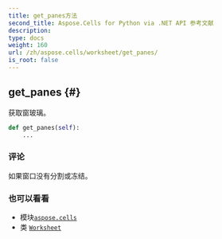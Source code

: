 ```yaml
---
title: get_panes方法
second_title: Aspose.Cells for Python via .NET API 参考文献
description:
type: docs
weight: 160
url: /zh/aspose.cells/worksheet/get_panes/
is_root: false
---
```

##  get_panes {#}
获取窗玻璃。



```python
def get_panes(self):
    ...
```


### 评论

如果窗口没有分割或冻结。


### 也可以看看

* 模块[`aspose.cells`](../../)
* 类 [`Worksheet`](/cells/python-net/zh/aspose.cells/worksheet)
